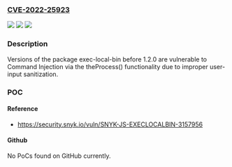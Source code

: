 ### [CVE-2022-25923](https://cve.mitre.org/cgi-bin/cvename.cgi?name=CVE-2022-25923)
![](https://img.shields.io/static/v1?label=Product&message=exec-local-bin&color=blue)
![](https://img.shields.io/static/v1?label=Version&message=n%2Fa&color=blue)
![](https://img.shields.io/static/v1?label=Vulnerability&message=Command%20Injection&color=brighgreen)

### Description

Versions of the package exec-local-bin before 1.2.0 are vulnerable to Command Injection via the theProcess() functionality due to improper user-input sanitization.

### POC

#### Reference
- https://security.snyk.io/vuln/SNYK-JS-EXECLOCALBIN-3157956

#### Github
No PoCs found on GitHub currently.

